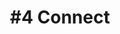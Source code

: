 ---
layout: course-module
title: "#4 Connect"
permalink: /module4/index.html
description: "Prototyping Connected Product - Module 4"
module-id: 4
module-of: id5415
tags:
introduction: In the fourth module, you will add networking capabilities to your system, which we will consider to be an additional sensory capability, further improving its contextual behaviour. For example, you will detect smartphones on the home network, providing an indication of inhabitants being at home or away from home.
explain: Explain the selection criteria that drive network choices that fit what you are designing.
make: Leverage the network infrastructure as a sensor.
analyse:
evaluate: Motivate the choice of network technology based on selection criteria
specify: Specify the network requirements of a connected product
collaborate: Collaborate with your team members around code development with Git and GitHub.
live: In this session, we finally establish the connection between several remote light bulbs. We also demonstrate how to use the local WiFi network as a sensor, to detect the presence of people in the house. As usual, we will keep a significant room for your questions.
coach: This will be the third group session with your coach. You will receive feedback about what you reported on your GitHub repository.
gist: /jackybourgeois/73766b1d3a5847ce03d135447ba77ba8.js
---